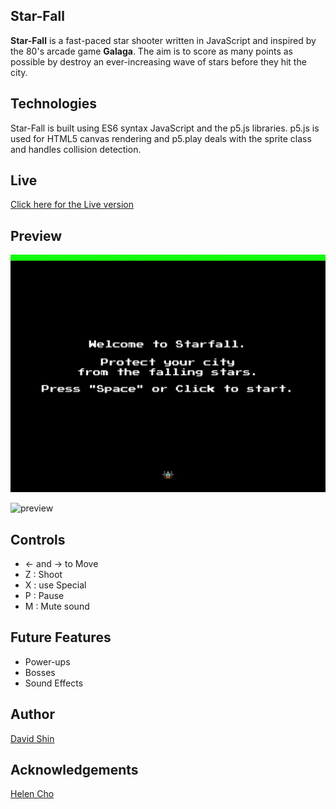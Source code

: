 ## Star-Fall
**Star-Fall** is a fast-paced star shooter written in JavaScript and inspired by the 80's arcade game **Galaga**. The aim is to score as many points as possible by destroy an ever-increasing wave of stars before they hit the city.

## Technologies
Star-Fall is built using ES6 syntax JavaScript and the p5.js libraries. p5.js is used for HTML5 canvas rendering and p5.play deals with the sprite class and handles collision detection.

## Live
[Click here for the Live version](http://davidsh.in/star-fall)

## Preview
![preview](./assets/preview/preview1.gif)

![preview](./assets/preview/preview2.gif)

## Controls
* ← and → to Move
* Z : Shoot
* X : use Special
* P : Pause
* M : Mute sound

## Future Features
* Power-ups
* Bosses
* Sound Effects

## Author

[David Shin](https://github.com/davidyshin)

## Acknowledgements

[Helen Cho](https://github.com/helencho)
